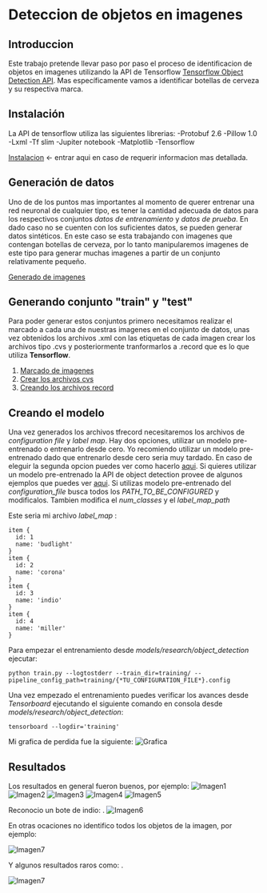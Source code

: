 # Deteccion de objetos en imagenes

## Introduccion
Este trabajo pretende llevar paso por paso el proceso de identificacion de objetos en imagenes utilizando la API de Tensorflow [Tensorflow Object Detection API](https://github.com/tensorflow/models/blob/master/research/object_detection/README.md). Mas específicamente vamos a identificar botellas de cerveza y su respectiva marca.

## Instalación
La API de tensorflow utiliza las siguientes librerias:
-Protobuf 2.6
-Pillow 1.0
-Lxml
-Tf slim
-Jupiter notebook
-Matplotlib
-Tensorflow

[Instalacion](https://github.com/tensorflow/models/blob/master/research/object_detection/g3doc/installation.md) <- entrar aqui en caso de requerir informacion mas detallada.

## Generación de datos
Uno de de los puntos mas importantes al momento de querer entrenar una red neuronal de cualquier tipo, es tener la cantidad adecuada de datos para los respectivos conjuntos *datos de entrenamiento* y *datos de prueba*. En dado caso no se cuenten con los suficientes datos, se pueden generar datos sintéticos. En este caso se esta trabajando con imagenes que contengan botellas de cerveza, por lo tanto manipularemos imagenes de este tipo para generar muchas imagenes a partir de un conjunto relativamente pequeño.

[Generado de imagenes](Generado_Imagenes/GI.ipynb)

## Generando conjunto "train" y "test"
Para poder generar estos conjuntos primero necesitamos realizar el marcado a cada una de nuestras imagenes en el conjunto de datos, unas vez obtenidos los archivos .xml con las etiquetas de cada imagen crear los archivos tipo .cvs y posteriormente tranformarlos a .record que es lo que utiliza __Tensorflow__.

1. [Marcado de imagenes](marcado.md)
2. [Crear los archivos cvs](xml_a_cvs.md)
3. [Creando los archivos record](cvs_a_record.md)

## Creando el modelo
Una vez generados los archivos tfrecord necesitaremos los archivos de *configuration file* y *label map*. Hay dos opciones, utilizar un modelo pre-entrenado o entrenarlo desde cero. Yo recomiendo utilizar un modelo pre-entrenado dado que entrenarlo desde cero seria muy tardado. En caso de eleguir la segunda opcion puedes ver como hacerlo [aqui](https://github.com/tensorflow/models/blob/master/research/object_detection/g3doc/configuring_jobs.md). Si quieres utilizar un modelo pre-entrenado la API de object detection provee de algunos ejemplos que puedes ver [aqui](https://github.com/tensorflow/models/tree/master/research/object_detection/samples/configs).
Si utilizas modelo pre-entrenado del *configuration_file* busca todos los *PATH_TO_BE_CONFIGURED* y modificalos. Tambien modifica el *num_classes* y el *label_map_path*

Este seria mi archivo *label_map* :
```
item {
  id: 1
  name: 'budlight'
}
item {
  id: 2
  name: 'corona'
}
item {
  id: 3
  name: 'indio'
}
item {
  id: 4
  name: 'miller'
}
```
Para empezar el entrenamiento desde  *models/research/object_detection* ejecutar:

```
python train.py --logtostderr --train_dir=training/ --pipeline_config_path=training/{*TU_CONFIGURATION_FILE*}.config
```

Una vez empezado el entrenamiento puedes verificar los avances desde *Tensorboard* ejecutando el siguiente comando en consola desde *models/research/object_detection*:

```
tensorboard --logdir='training'
```

Mi grafica de perdida fue la siguiente:
![Grafica](Imagenes/Tensorboard.png)


## Resultados
Los resultados en general fueron buenos, por ejemplo:
![Imagen1](Imagenes/bud2.jpg)
![Imagen2](Imagenes/coro2.jpg)
![Imagen3](Imagenes/coro6.jpg)
![Imagen4](Imagenes/image7.jpg)
![Imagen5](Imagenes/image8.jpg)

Reconocio un bote de indio:                                        .
 ![Imagen6](Imagenes/indio5.jpg)

En otras ocaciones no identifico todos los objetos de la imagen, por ejemplo:

![Imagen7](Imagenes/indio6.jpg)

Y algunos resultados raros como:                                   .

![Imagen7](Imagenes/image9.jpg)
